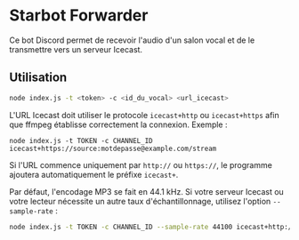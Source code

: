 # Starbot Forwarder

Ce bot Discord permet de recevoir l'audio d'un salon vocal et de le transmettre vers un serveur Icecast.

## Utilisation

```bash
node index.js -t <token> -c <id_du_vocal> <url_icecast>
```

L'URL Icecast doit utiliser le protocole `icecast+http` ou `icecast+https` afin que ffmpeg établisse correctement la connexion. Exemple :

```
node index.js -t TOKEN -c CHANNEL_ID icecast+https://source:motdepasse@example.com/stream
```

Si l'URL commence uniquement par `http://` ou `https://`, le programme ajoutera automatiquement le préfixe `icecast+`.

Par défaut, l'encodage MP3 se fait en 44.1 kHz. Si votre serveur Icecast ou votre lecteur nécessite un autre taux d'échantillonnage, utilisez l'option `--sample-rate` :

```bash
node index.js -t TOKEN -c CHANNEL_ID --sample-rate 44100 icecast+http://source:motdepasse@example.com/stream
```
